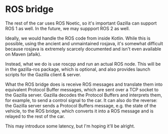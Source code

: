 # ROS bridge
The rest of the car uses ROS Noetic, so it's important Gazilla can support ROS 1 as well. In the
future, we may suppport ROS 2 as well.

Ideally, we would handle the ROS code from inside Kotlin. While this is possible, using the ancient
and unmaintained rosjava, it's somewhat difficult because rosjava is extremely scarcely documented
and isn't even available on Maven (afaik).

Instead, what we do is use roscpp and run an actual ROS node. This will be in the gazilla-ros
package, which is optional, and also provides launch scripts for the Gazilla client & server.

What the ROS bridge does is receive ROS messages and translate them into equivalent Protocol Buffer
messages, which are sent over a TCP socket to the Gazilla server. Gazilla decodes the Protocol Buffers 
and interprets them, for example, to send a control signal to the car. It can also do the reverse:
the Gazilla server sends a Protocol Buffers message, e.g. the state of the vehicle, to the ROS bridge,
which converts it into a ROS message and is relayed to the rest of the car.

This may introduce some latency, but I'm hoping it'll be alright.

